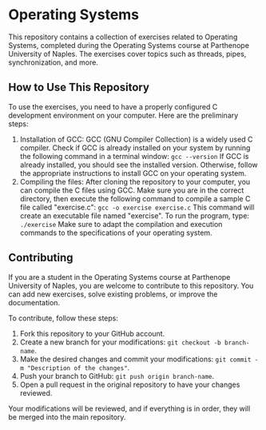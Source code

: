 # Operating Systems

This repository contains a collection of exercises related to Operating Systems, completed during the Operating Systems course at Parthenope University of Naples. The exercises cover topics such as threads, pipes, synchronization, and more.

## How to Use This Repository

To use the exercises, you need to have a properly configured C development environment on your computer. Here are the preliminary steps:

1. Installation of GCC: GCC (GNU Compiler Collection) is a widely used C compiler. Check if GCC is already installed on your system by running the following command in a terminal window:
  `gcc --version`
If GCC is already installed, you should see the installed version. Otherwise, follow the appropriate instructions to install GCC on your operating system.
2. Compiling the files: After cloning the repository to your computer, you can compile the C files using GCC. Make sure you are in the correct directory, then execute the following command to compile a sample C file called "exercise.c":
  `gcc -o exercise exercise.c`
This command will create an executable file named "exercise". To run the program, type:
  `./exercise`
Make sure to adapt the compilation and execution commands to the specifications of your operating system.

## Contributing

If you are a student in the Operating Systems course at Parthenope University of Naples, you are welcome to contribute to this repository. You can add new exercises, solve existing problems, or improve the documentation.

To contribute, follow these steps:

1. Fork this repository to your GitHub account.
2. Create a new branch for your modifications: `git checkout -b branch-name`.
3. Make the desired changes and commit your modifications: `git commit -m "Description of the changes"`.
4. Push your branch to GitHub: `git push origin branch-name`.
5. Open a pull request in the original repository to have your changes reviewed.

Your modifications will be reviewed, and if everything is in order, they will be merged into the main repository.
